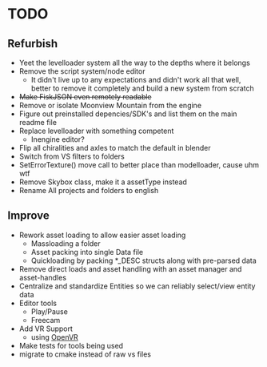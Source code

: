# TODO

## Refurbish
- Yeet the levelloader system all the way to the depths where it belongs
- Remove the script system/node editor
  - It didn't live up to any expectations and didn't work all that well, better to remove it completely and build a new system from scratch
- ~~Make FiskJSON even remotely readable~~
- Remove or isolate Moonview Mountain from the engine
- Figure out preinstalled depencies/SDK's and list them on the main readme file
- Replace levelloader with something competent
  - Inengine editor?
- Flip all chiralities and axles to match the default in blender
- Switch from VS filters to folders
- SetErrorTexture() move call to better place than modelloader, cause uhm wtf
- Remove Skybox class, make it a assetType instead
- Rename All projects and folders to english

## Improve
- Rework asset loading to allow easier asset loading
  - Massloading a folder
  - Asset packing into single Data file
  - Quickloading by packing *_DESC structs along with pre-parsed data
- Remove direct loads and asset handling with an asset manager and asset-handles
- Centralize and standardize Entities so we can reliably select/view entity data
- Editor tools
  - Play/Pause
  - Freecam
- Add VR Support
  - using [OpenVR](https://github.com/ValveSoftware/openvr)
- Make tests for tools being used
- migrate to cmake instead of raw vs files
